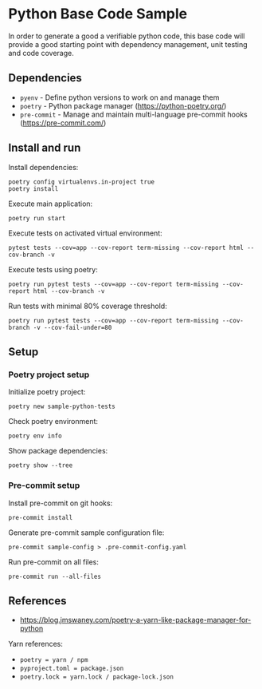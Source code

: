# Python Base Code Sample

In order to generate a good a verifiable python code, this base code will provide a good starting point with dependency management, unit testing and code coverage.

## Dependencies

- `pyenv` - Define python versions to work on and manage them
- `poetry` - Python package manager (<https://python-poetry.org/>)
- `pre-commit` - Manage and maintain multi-language pre-commit hooks (<https://pre-commit.com/>)

## Install and run

Install dependencies:

```shell
poetry config virtualenvs.in-project true
poetry install
```

Execute main application:

```shell
poetry run start
```

Execute tests on activated virtual environment:

```shell
pytest tests --cov=app --cov-report term-missing --cov-report html --cov-branch -v
```

Execute tests using poetry:

```shell
poetry run pytest tests --cov=app --cov-report term-missing --cov-report html --cov-branch -v
```

Run tests with minimal 80% coverage threshold:

```shell
poetry run pytest tests --cov=app --cov-report term-missing --cov-branch -v --cov-fail-under=80
```

## Setup

### Poetry project setup

Initialize poetry project:

```shell
poetry new sample-python-tests
```

Check poetry environment:

```shell
poetry env info
```

Show package dependencies:

```shell
poetry show --tree
```

### Pre-commit setup

Install pre-commit on git hooks:

```shell
pre-commit install
```

Generate pre-commit sample configuration file:

```shell
pre-commit sample-config > .pre-commit-config.yaml
```

Run pre-commit on all files:

```shell
pre-commit run --all-files
```

## References

- <https://blog.jmswaney.com/poetry-a-yarn-like-package-manager-for-python>

Yarn references:

- `poetry = yarn / npm`
- `pyproject.toml = package.json`
- `poetry.lock = yarn.lock / package-lock.json`
